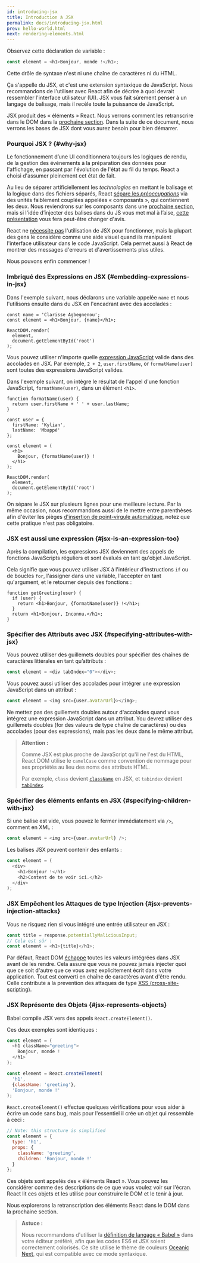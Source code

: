 ```yaml
---
id: introducing-jsx
title: Introduction à JSX
permalink: docs/introducing-jsx.html
prev: hello-world.html
next: rendering-elements.html
---
```


Observez cette déclaration de variable :

```js
const element = <h1>Bonjour, monde !</h1>;
```

Cette drôle de syntaxe n'est ni une chaîne de caractères ni du HTML. 
 
Ça s'appelle du JSX, et c'est une extension syntaxique de JavaScript. Nous recommandons de l'utiliser avec React afin de décrire à quoi devrait ressembler l'interface utilisateur (UI). JSX vous fait sûrement penser à un langage de balisage, mais il recèle toute la puissance de JavaScript.

JSX produit des « éléments » React. Nous verrons comment les retranscrire dans le DOM dans la [prochaine section](/docs/rendering-elements.html). Dans la suite de ce document, nous verrons les bases de JSX dont vous aurez besoin pour bien démarrer.

### Pourquoi JSX ? {#why-jsx}

Le fonctionnement d’une UI conditionnera toujours les logiques de rendu, de la gestion des événements à la préparation des données pour l'affichage, en passant par l'évolution de l'état au fil du temps. React a choisi d'assumer pleinement cet état de fait.

Au lieu de séparer artificiellement les *technologies* en mettant le balisage et la logique dans des fichiers séparés, React [sépare les *préoccupations*](https://fr.wikipedia.org/wiki/S%C3%A9paration_des_pr%C3%A9occupations) via des unités faiblement couplées appelées « composants », qui contiennent les deux. Nous reviendrons sur les composants dans une [prochaine section](/docs/components-and-props.html), mais si l'idée d’injecter des balises dans du JS vous met mal à l’aise, [cette présentation](https://www.youtube.com/watch?v=x7cQ3mrcKaY) vous fera peut-être changer d'avis.

React ne [nécessite pas](/docs/react-without-jsx.html) l'utilisation de JSX pour fonctionner, mais la plupart des gens le considère comme une aide visuel quand ils manipulent l'interface utilisateur dans le code JavaScript. Cela permet aussi à React de montrer des messages d'erreurs et d'avertissements plus utiles.

Nous pouvons enfin commencer !

### Imbriqué des Expressions en JSX {#embedding-expressions-in-jsx}

Dans l'exemple suivant, nous déclarons une variable appelée `name` et nous l'utilisons ensuite dans du JSX en l'encadrant avec des accolades :

```js{1,2}
const name = 'Clarisse Agbegnenou';
const element = <h1>Bonjour, {name}</h1>;

ReactDOM.render(
  element,
  document.getElementById('root')
);
```

Vous pouvez utiliser n'importe quelle [expression JavaScript](https://developer.mozilla.org/fr/docs/Web/JavaScript/Guide/Expressions_et_Op%C3%A9rateurs#Expressions) valide dans des accolades en JSX. Par exemple, `2 + 2`, `user.firstName`, or `formatName(user)` sont toutes des expressions JavaScript valides.

Dans l'exemple suivant, on intègre le résultat de l'appel d'une fonction JavaScript, `formatName(user)`, dans un élément `<h1>`.

```js{12}
function formatName(user) {
  return user.firstName + ' ' + user.lastName;
}

const user = {
  firstName: 'Kylian',
  lastName: 'Mbappé'
};

const element = (
  <h1>
    Bonjour, {formatName(user)} !
  </h1>
);

ReactDOM.render(
  element,
  document.getElementById('root')
);
```

[](codepen://introducing-jsx)

On sépare le JSX sur plusieurs lignes pour une meilleure lecture. Par la même occasion, nous recommandons aussi de le mettre entre parenthèses afin d'éviter les pièges [d'insertion de point-virgule automatique](http://stackoverflow.com/q/2846283), notez que cette pratique n'est pas obligatoire.

### JSX est aussi une expression {#jsx-is-an-expression-too}

Après la compilation, les expressions JSX deviennent des appels de fonctions JavaScripts réguliers et sont évalués en tant qu'objet JavaScript.

Cela signifie que vous pouvez utiliser JSX à l'intérieur d'instructions `if` ou de boucles `for`, l'assigner dans une variable, l'accepter en tant qu'argument, et le retourner depuis des fonctions :

```js{3,5}
function getGreeting(user) {
  if (user) {
    return <h1>Bonjour, {formatName(user)} !</h1>;
  }
  return <h1>Bonjour, Inconnu.</h1>;
}
```

### Spécifier des Attributs avec JSX {#specifying-attributes-with-jsx}

Vous pouvez utiliser des guillemets doubles pour spécifier des chaînes de caractères littérales en tant qu’attributs :

```js
const element = <div tabIndex="0"></div>;
```

Vous pouvez aussi utiliser des accolades pour intégrer une expression JavaScript dans un attribut :

```js
const element = <img src={user.avatarUrl}></img>;
```

Ne mettez pas des guillemets doubles autour d'accolades quand vous intégrez une expression JavaScript dans un attribut. You devrez utiliser des guillemets doubles (for des valeurs de type chaîne de caractères) ou des accolades (pour des expressions), mais pas les deux dans le même attribut.

>**Attention :**
>
>Comme JSX est plus proche de JavaScript qu'il ne l'est du HTML, React DOM utilise le `camelCase` comme convention de nommage pour ses propriétés au lieu des noms des attributs HTML.
>
>Par exemple, `class` devient [`className`](https://developer.mozilla.org/fr/docs/Web/API/Element/className) en JSX, et `tabindex` devient [`tabIndex`](https://developer.mozilla.org/fr/docs/Web/API/HTMLElement/tabIndex).

### Spécifier des éléments enfants en JSX {#specifying-children-with-jsx}

Si une balise est vide, vous pouvez le fermer immédiatement via `/>`, comment en XML :

```js
const element = <img src={user.avatarUrl} />;
```

Les balises JSX peuvent contenir des enfants :

```js
const element = (
  <div>
    <h1>Bonjour !</h1>
    <h2>Content de te voir ici.</h2>
  </div>
);
```

### JSX Empêchent les Attaques de type Injection {#jsx-prevents-injection-attacks}

Vous ne risquez rien si vous intégré une entrée utilisateur en JSX :

```js
const title = response.potentiallyMaliciousInput;
// Cela est sûr :
const element = <h1>{title}</h1>;
```


Par défaut, React DOM [échappe](http://stackoverflow.com/questions/7381974/which-characters-need-to-be-escaped-on-html) toutes les valeurs intégrées dans JSX avant de les rendre. Cela assure que vous ne pouvez jamais injecter quoi que ce soit d'autre que ce vous avez explicitement écrit dans votre application. Tout est converti en chaîne de caractères avant d'être rendu. Celle contribute a la prevention des attaques de type [XSS (cross-site-scripting)](https://fr.wikipedia.org/wiki/Cross-site_scripting).

### JSX Représente des Objets {#jsx-represents-objects}

Babel compile JSX vers des appels `React.createElement()`.

Ces deux exemples sont identiques :

```js
const element = (
  <h1 className="greeting">
    Bonjour, monde !
  </h1>
);
```

```js
const element = React.createElement(
  'h1',
  {className: 'greeting'},
  'Bonjour, monde !'
);
```

`React.createElement()` effectue quelques vérifications pour vous aider à écrire un code sans bug, mais pour l'essentiel il crée un objet qui ressemble à ceci :

```js
// Note: this structure is simplified
const element = {
  type: 'h1',
  props: {
    className: 'greeting',
    children: 'Bonjour, monde !'
  }
};
```

Ces objets sont appelés des « éléments React ». Vous pouvez les considérer comme des descriptions de ce que vous voulez voir sur l'écran. React lit ces objets et les utilise pour construire le DOM et le tenir à jour.

Nous explorerons la retranscription des éléments React dans le DOM dans la prochaine section.

>**Astuce :**
>
>Nous recommandons d'utiliser la [définition de langage « Babel »](http://babeljs.io/docs/editors) dans votre éditeur préféré, afin que les codes ES6 et JSX soient correctement colorisés. Ce site utilise le thème de couleurs [Oceanic Next](https://labs.voronianski.com/oceanic-next-color-scheme/), qui est compatible avec ce mode syntaxique.
